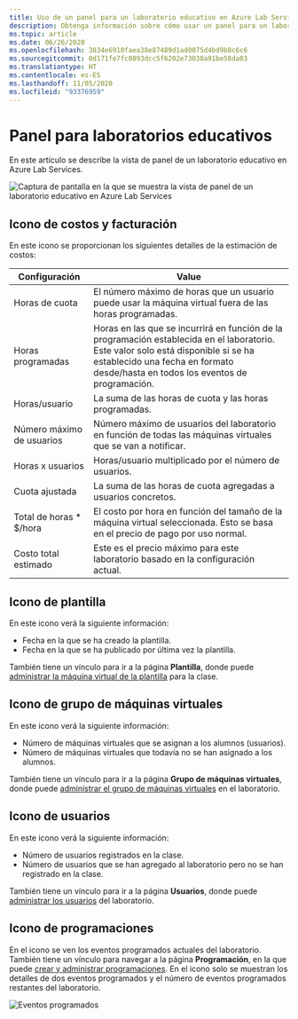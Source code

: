 ```yaml
---
title: Uso de un panel para un laboratorio educativo en Azure Lab Services | Microsoft Docs
description: Obtenga información sobre cómo usar un panel para un laboratorio educativo en Azure Lab Services.
ms.topic: article
ms.date: 06/26/2020
ms.openlocfilehash: 3834e6910faea38e87489d1ad0075d4bd9b8c6c6
ms.sourcegitcommit: 0d171fe7fc0893dcc5f6202e73038a91be58da03
ms.translationtype: HT
ms.contentlocale: es-ES
ms.lasthandoff: 11/05/2020
ms.locfileid: "93376959"
---
```

# <a name="dashboard-for-classroom-labs"></a>Panel para laboratorios educativos
En este artículo se describe la vista de panel de un laboratorio educativo en Azure Lab Services. 

![Captura de pantalla en la que se muestra la vista de panel de un laboratorio educativo en Azure Lab Services](./media/use-dashboard/dashboard.png)

## <a name="costs-and-billing-tile"></a>Icono de costos y facturación
En este icono se proporcionan los siguientes detalles de la estimación de costos:

| Configuración | Value | 
| ------- | ----- | 
| Horas de cuota | El número máximo de horas que un usuario puede usar la máquina virtual fuera de las horas programadas. |
| Horas programadas | Horas en las que se incurrirá en función de la programación establecida en el laboratorio. Este valor solo está disponible si se ha establecido una fecha en formato desde/hasta en todos los eventos de programación. |
| Horas/usuario | La suma de las horas de cuota y las horas programadas. |
| Número máximo de usuarios | Número máximo de usuarios del laboratorio en función de todas las máquinas virtuales que se van a notificar. |
| Horas x usuarios | Horas/usuario multiplicado por el número de usuarios. |
| Cuota ajustada | La suma de las horas de cuota agregadas a usuarios concretos. |
| Total de horas * $/hora | El costo por hora en función del tamaño de la máquina virtual seleccionada. Esto se basa en el precio de pago por uso normal. |
| Costo total estimado | Este es el precio máximo para este laboratorio basado en la configuración actual. |

## <a name="template-tile"></a>Icono de plantilla
En este icono verá la siguiente información:

- Fecha en la que se ha creado la plantilla. 
- Fecha en la que se ha publicado por última vez la plantilla. 

También tiene un vínculo para ir a la página **Plantilla**, donde puede [administrar la máquina virtual de la plantilla](how-to-create-manage-template.md) para la clase. 

## <a name="virtual-machine-pool-tile"></a>Icono de grupo de máquinas virtuales

En este icono verá la siguiente información:

- Número de máquinas virtuales que se asignan a los alumnos (usuarios).
- Número de máquinas virtuales que todavía no se han asignado a los alumnos.

También tiene un vínculo para ir a la página **Grupo de máquinas virtuales**, donde puede [administrar el grupo de máquinas virtuales](how-to-set-virtual-machine-passwords.md) en el laboratorio. 

## <a name="users-tile"></a>Icono de usuarios

En este icono verá la siguiente información:

- Número de usuarios registrados en la clase.
- Número de usuarios que se han agregado al laboratorio pero no se han registrado en la clase. 

También tiene un vínculo para ir a la página **Usuarios**, donde puede [administrar los usuarios](how-to-configure-student-usage.md) del laboratorio. 

## <a name="schedules-tile"></a>Icono de programaciones
En el icono se ven los eventos programados actuales del laboratorio. También tiene un vínculo para navegar a la página **Programación**, en la que puede [crear y administrar programaciones](how-to-create-schedules.md). En el icono solo se muestran los detalles de dos eventos programados y el número de eventos programados restantes del laboratorio. 

![Eventos programados](./media/use-dashboard/scheduled-events.png)

